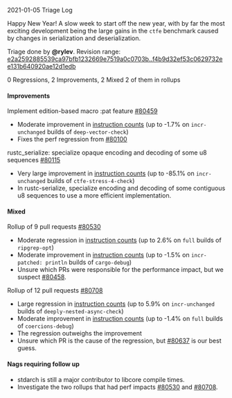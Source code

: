 2021-01-05 Triage Log

Happy New Year! A slow week to start off the new year, with by far the most exciting development being the large gains in the `ctfe` benchmark caused by changes in serialization and deserialization.

Triage done by **@rylev**.
Revision range: [e2a2592885539ca97bfb1232669e7519a0c0703b..f4b9d32ef53c0629732ee131b640920ae12d1edb](https://perf.rust-lang.org/?start=e2a2592885539ca97bfb1232669e7519a0c0703b&end=f4b9d32ef53c0629732ee131b640920ae12d1edb&absolute=false&stat=instructions%3Au)

0 Regressions, 2 Improvements, 2 Mixed
2 of them in rollups

#### Improvements

Implement edition-based macro :pat feature [#80459](https://github.com/rust-lang/rust/issues/80459)
- Moderate improvement in [instruction counts](https://perf.rust-lang.org/compare.html?start=b33e234155b33ab6bce280fb2445b62b68622b61&end=44e3daf5eee8263dfc3a2509e78ddd1f6f783a0e&stat=instructions:u) (up to -1.7% on `incr-unchanged` builds of `deep-vector-check`)
- Fixes the perf regression from [#80100](https://github.com/rust-lang/rust/pull/80100#issuecomment-750893149)

rustc_serialize: specialize opaque encoding and decoding of some u8 sequences [#80115](https://github.com/rust-lang/rust/issues/80115)
- Very large improvement in [instruction counts](https://perf.rust-lang.org/compare.html?start=5986dd878f3e432025eb1946149e3241d3998b1b&end=929f66af9bf587383ed6010403e738e79dfac0d6&stat=instructions:u) (up to -85.1% on `incr-unchanged` builds of `ctfe-stress-4-check`)
- In rustc-serialize, specialize encoding and decoding of some contiguous u8 sequences to use a more efficient implementation.

#### Mixed

Rollup of 9 pull requests [#80530](https://github.com/rust-lang/rust/issues/80530)
- Moderate regression in [instruction counts](https://perf.rust-lang.org/compare.html?start=e2267046859c9ceb932abc983561d53a117089f6&end=9775ffef2a4c3a36cadb58b72ea60cefb92c86ae&stat=instructions:u) (up to 2.6% on `full` builds of `ripgrep-opt`)
- Moderate improvement in [instruction counts](https://perf.rust-lang.org/compare.html?start=e2267046859c9ceb932abc983561d53a117089f6&end=9775ffef2a4c3a36cadb58b72ea60cefb92c86ae&stat=instructions:u) (up to -1.5% on `incr-patched: println` builds of `cargo-debug`)
- Unsure which PRs were responsible for the performance impact, but we suspect [#80458](https://github.com/rust-lang/rust/pull/80458). 

Rollup of 12 pull requests [#80708](https://github.com/rust-lang/rust/issues/80708)
- Large regression in [instruction counts](https://perf.rust-lang.org/compare.html?start=9919ad6e9ed113557c68c430de2e0f434e4f5b6e&end=f412fb56b8d11c168e7ee49ee74e79c4ab2e5637&stat=instructions:u) (up to 5.9% on `incr-unchanged` builds of `deeply-nested-async-check`)
- Moderate improvement in [instruction counts](https://perf.rust-lang.org/compare.html?start=9919ad6e9ed113557c68c430de2e0f434e4f5b6e&end=f412fb56b8d11c168e7ee49ee74e79c4ab2e5637&stat=instructions:u) (up to -1.4% on `full` builds of `coercions-debug`)
- The regression outweighs the improvement
- Unsure which PR is the cause of the regression, but [#80637](https://github.com/rust-lang/rust/pull/80637) is our best guess.

#### Nags requiring follow up

- stdarch is still a major contributor to libcore compile times.
- Investigate the two rollups that had perf impacts [#80530](https://github.com/rust-lang/rust/issues/80530) and [#80708](https://github.com/rust-lang/rust/pull/80708).

